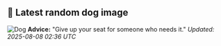 ## 🐶 Latest random dog image
![Dog](https://images.dog.ceo/breeds/mix/penny.jpg)
**Advice:** "Give up your seat for someone who needs it."
*Updated: 2025-08-08 02:36 UTC*
